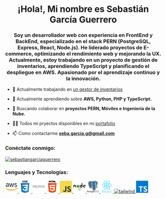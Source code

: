 <h1 align="center">¡Hola!, Mi nombre es Sebastián García Guerrero</h1>
<h3 align="center">Soy un desarrollador web con experiencia en FrontEnd y BackEnd, especializado en el stack PERN (PostgreSQL, Express, React, Node.js). He liderado proyectos de E-commerce, optimizando el rendimiento web y mejorando la UX. Actualmente, estoy trabajando en un proyecto de gestión de inventarios, aprendiendo TypeScript y planificando el despliegue en AWS. Apasionado por el aprendizaje continuo y la innovación.</h3>

- 🔭 Actualmente trabajando en [un gestor de inventarios](https://github.com/SebastianGarciaGuerrero/inventario)

- 🌱 Actualmente aprendiendo sobre **AWS, Python, PHP y TypeScript.**

- 👯 Buscando colaborar en **proyectos PERN, Móviles e Ingeniería de la Nube.**

- 👨‍💻 Todos mi pryectos disponibles en mi [portafolio]([https://portfolio-delta-mocha-66.vercel.app/](https://portfolio-sebastiangarciaguerreros-projects.vercel.app/))

- 📫 Como contactarme **seba.garcia.g@gmail.com**

<h3 align="left">Conéctate conmigo:</h3>
<p align="left">
<a href="https://linkedin.com/in/sebastiangarciaguerrero" target="blank"><img align="center" src="https://raw.githubusercontent.com/rahuldkjain/github-profile-readme-generator/master/src/images/icons/Social/linked-in-alt.svg" alt="sebastiangarciaguerrero" height="30" width="40" /></a>
</p>

<h3 align="left">Lenguajes y Tecnologías:</h3>
<p align="left"> <a href="https://aws.amazon.com" target="_blank" rel="noreferrer"> <img src="https://raw.githubusercontent.com/devicons/devicon/master/icons/amazonwebservices/amazonwebservices-original-wordmark.svg" alt="aws" width="40" height="40"/> </a> <a href="https://www.w3schools.com/css/" target="_blank" rel="noreferrer"> <img src="https://raw.githubusercontent.com/devicons/devicon/master/icons/css3/css3-original-wordmark.svg" alt="css3" width="40" height="40"/> </a> <a href="https://expressjs.com" target="_blank" rel="noreferrer"> <img src="https://raw.githubusercontent.com/devicons/devicon/master/icons/express/express-original-wordmark.svg" alt="express" width="40" height="40"/> </a> <a href="https://www.w3.org/html/" target="_blank" rel="noreferrer"> <img src="https://raw.githubusercontent.com/devicons/devicon/master/icons/html5/html5-original-wordmark.svg" alt="html5" width="40" height="40"/> </a> <a href="https://developer.mozilla.org/en-US/docs/Web/JavaScript" target="_blank" rel="noreferrer"> <img src="https://raw.githubusercontent.com/devicons/devicon/master/icons/javascript/javascript-original.svg" alt="javascript" width="40" height="40"/> </a> <a href="https://nodejs.org" target="_blank" rel="noreferrer"> <img src="https://raw.githubusercontent.com/devicons/devicon/master/icons/nodejs/nodejs-original-wordmark.svg" alt="nodejs" width="40" height="40"/> </a> <a href="https://www.postgresql.org" target="_blank" rel="noreferrer"> <img src="https://raw.githubusercontent.com/devicons/devicon/master/icons/postgresql/postgresql-original-wordmark.svg" alt="postgresql" width="40" height="40"/> </a> <a href="https://reactjs.org/" target="_blank" rel="noreferrer"> <img src="https://raw.githubusercontent.com/devicons/devicon/master/icons/react/react-original-wordmark.svg" alt="react" width="40" height="40"/> </a> <a href="https://tailwindcss.com/" target="_blank" rel="noreferrer"> <img src="https://www.vectorlogo.zone/logos/tailwindcss/tailwindcss-icon.svg" alt="tailwind" width="40" height="40"/> </a> <a href="https://www.typescriptlang.org/" target="_blank" rel="noreferrer"> <img src="https://raw.githubusercontent.com/devicons/devicon/master/icons/typescript/typescript-original.svg" alt="typescript" width="40" height="40"/> </a> </p>
